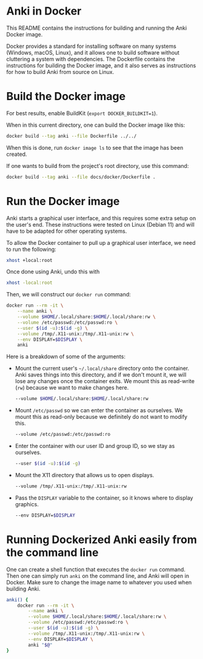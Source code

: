 # Anki in Docker

This README contains the instructions for building and running the Anki Docker image.

Docker provides a standard for installing software on many systems
(Windows, macOS, Linux), and it allows one to build software without cluttering a system
with dependencies. The Dockerfile contains the instructions for building the Docker image,
and it also serves as instructions for how to build Anki from source on Linux.

# Build the Docker image

For best results, enable BuildKit (`export DOCKER_BUILDKIT=1`).

When in this current directory, one can build the Docker image like this:

```bash
docker build --tag anki --file Dockerfile ../../
```

When this is done, run `docker image ls` to see that the image has been created.

If one wants to build from the project's root directory, use this command:

```bash
docker build --tag anki --file docs/docker/Dockerfile .
```

# Run the Docker image

Anki starts a graphical user interface, and this requires some extra setup on the user's
end. These instructions were tested on Linux (Debian 11) and will have to be adapted for
other operating systems.

To allow the Docker container to pull up a graphical user interface, we need to run the
following:

```bash
xhost +local:root
```

Once done using Anki, undo this with

```bash
xhost -local:root
```

Then, we will construct our `docker run` command:

```bash
docker run --rm -it \
    --name anki \
    --volume $HOME/.local/share:$HOME/.local/share:rw \
    --volume /etc/passwd:/etc/passwd:ro \
    --user $(id -u):$(id -g) \
    --volume /tmp/.X11-unix:/tmp/.X11-unix:rw \
    --env DISPLAY=$DISPLAY \
    anki
```

Here is a breakdown of some of the arguments:

-   Mount the current user's `~/.local/share` directory onto the container. Anki saves things
    into this directory, and if we don't mount it, we will lose any changes once the
    container exits. We mount this as read-write (`rw`) because we want to make changes here.

    ```bash
    --volume $HOME/.local/share:$HOME/.local/share:rw
    ```

-   Mount `/etc/passwd` so we can enter the container as ourselves. We mount this as
    read-only because we definitely do not want to modify this.

    ```bash
    --volume /etc/passwd:/etc/passwd:ro
    ```

-   Enter the container with our user ID and group ID, so we stay as ourselves.

    ```bash
    --user $(id -u):$(id -g)
    ```

-   Mount the X11 directory that allows us to open displays.

    ```bash
    --volume /tmp/.X11-unix:/tmp/.X11-unix:rw
    ```

-   Pass the `DISPLAY` variable to the container, so it knows where to display graphics.

    ```bash
    --env DISPLAY=$DISPLAY
    ```

# Running Dockerized Anki easily from the command line

One can create a shell function that executes the `docker run` command. Then one can
simply run `anki` on the command line, and Anki will open in Docker. Make sure to change
the image name to whatever you used when building Anki.

```bash
anki() {
    docker run --rm -it \
        --name anki \
        --volume $HOME/.local/share:$HOME/.local/share:rw \
        --volume /etc/passwd:/etc/passwd:ro \
        --user $(id -u):$(id -g) \
        --volume /tmp/.X11-unix:/tmp/.X11-unix:rw \
        --env DISPLAY=$DISPLAY \
        anki "$@"
}
```
